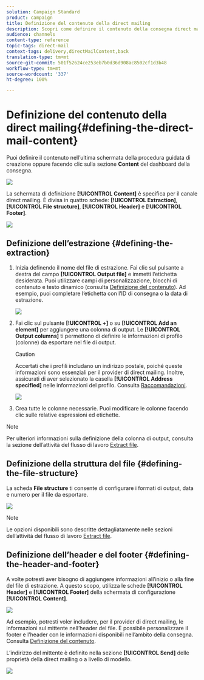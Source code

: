 ```yaml
---
solution: Campaign Standard
product: campaign
title: Definizione del contenuto della direct mailing
description: Scopri come definire il contenuto della consegna direct mailing.
audience: channels
content-type: reference
topic-tags: direct-mail
context-tags: delivery,directMailContent,back
translation-type: tm+mt
source-git-commit: 501f52624ce253eb7b0d36d908ac8502cf1d3b48
workflow-type: tm+mt
source-wordcount: '337'
ht-degree: 100%

---
```



# Definizione del contenuto della direct mailing{#defining-the-direct-mail-content}

Puoi definire il contenuto nell’ultima schermata della procedura guidata di creazione oppure facendo clic sulla sezione **Content** del dashboard della consegna.

![](assets/direct_mail_6.png)

La schermata di definizione **[!UICONTROL Content]** è specifica per il canale direct mailing. È divisa in quattro schede: **[!UICONTROL Extraction]**, **[!UICONTROL File structure]**, **[!UICONTROL Header]** e **[!UICONTROL Footer]**.

![](assets/direct_mail_11.png)

## Definizione dell’estrazione {#defining-the-extraction}

1. Inizia definendo il nome del file di estrazione. Fai clic sul pulsante a destra del campo **[!UICONTROL Output file]** e immetti l’etichetta desiderata. Puoi utilizzare campi di personalizzazione, blocchi di contenuto e testo dinamico (consulta [Definizione del contenuto](../../designing/using/personalization.md#example-email-personalization)). Ad esempio, puoi completare l’etichetta con l’ID di consegna o la data di estrazione.

   ![](assets/direct_mail_12.png)

1. Fai clic sul pulsante **[!UICONTROL +]** o su **[!UICONTROL Add an element]** per aggiungere una colonna di output. Le **[!UICONTROL Output columns]** ti permettono di definire le informazioni di profilo (colonne) da esportare nel file di output.

   >[!CAUTION]
   >
   >Accertati che i profili includano un indirizzo postale, poiché queste informazioni sono essenziali per il provider di direct mailing. Inoltre, assicurati di aver selezionato la casella **[!UICONTROL Address specified]** nelle informazioni del profilo. Consulta [Raccomandazioni](../../channels/using/about-direct-mail.md#recommendations).

   ![](assets/direct_mail_13.png)

1. Crea tutte le colonne necessarie. Puoi modificare le colonne facendo clic sulle relative espressioni ed etichette.

>[!NOTE]
>
>Per ulteriori informazioni sulla definizione della colonna di output, consulta la sezione dell’attività del flusso di lavoro [Extract file](../../automating/using/extract-file.md).

## Definizione della struttura del file {#defining-the-file-structure}

La scheda **File structure** ti consente di configurare i formati di output, data e numero per il file da esportare.

![](assets/direct_mail_14.png)

>[!NOTE]
>
>Le opzioni disponibili sono descritte dettagliatamente nelle sezioni dell’attività del flusso di lavoro [Extract file](../../automating/using/extract-file.md).

## Definizione dell’header e del footer {#defining-the-header-and-footer}

A volte potresti aver bisogno di aggiungere informazioni all’inizio o alla fine del file di estrazione. A questo scopo, utilizza le schede **[!UICONTROL Header]** e **[!UICONTROL Footer]** della schermata di configurazione **[!UICONTROL Content]**.

![](assets/direct_mail_7.png)

Ad esempio, potresti voler includere, per il provider di direct mailing, le informazioni sul mittente nell’header del file. È possibile personalizzare il footer e l’header con le informazioni disponibili nell’ambito della consegna. Consulta [Definizione del contenuto](../../designing/using/personalization.md#example-email-personalization).

L’indirizzo del mittente è definito nella sezione **[!UICONTROL Send]** delle proprietà della direct mailing o a livello di modello.

![](assets/direct_mail_24.png)
